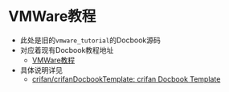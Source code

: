 # VMWare教程

* 此处是旧的`vmware_tutorial`的Docbook源码
* 对应着现有Docbook教程地址
  * [VMWare教程](https://www.crifan.org/files/doc/docbook/vmware_tutorial/release/html/vmware_tutorial.html)
* 具体说明详见
  * [crifan/crifanDocbookTemplate: crifan Docbook Template](https://github.com/crifan/crifanDocbookTemplate)
